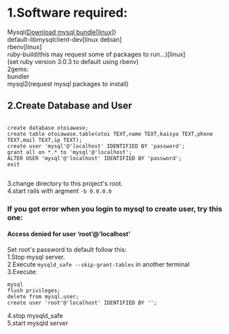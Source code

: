 <html>
	<h1>1.Software required:</h1>
	Mysql(<a href="https://dev.mysql.com/downloads/mysql/8.0.html">Download mysql bundle[linux]</a>)<br>
	default-libmysqlclient-dev[linux debian]<br>
	rbenv[linux]<br>
	ruby-build(this may request some of packages to run...)[linux]<br>
	(set ruby version 3.0.3 to default using rbenv)<br>
	2gems:<br>
  	bundler<br>
  	mysql2(request mysql packages to install)<br>
  <h2>2.Create Database and User</h2>
  <pre><code>
create database otoiawase;
create table otoiawase.table(otoi TEXT,name TEXT,kaisya TEXT,phone TEXT,mail TEXT,ip TEXT);
create user 'mysql'@'localhost' IDENTIFIED BY 'password';
grant all on *.* to 'mysql'@'localhost';
ALTER USER 'mysql'@'localhost' IDENTIFIED BY 'password';
exit
	</code></pre>
	3.change directory to this project's root.<br>
	4.start rails with argment <code>-b 0.0.0.0</code>
  <h3>If you got error when you login to mysql to create user, try this one:</h3>
  <h4>Access denied for user ‘root’@’localhost’</h4>
  Set root's password to default follow this:<br>
	1.Stop mysql server.<br>
	2.Execute 
<code>mysqld_safe --skip-grant-tables</code>
</span>
in another terminal<br>
3.Execute:
<pre><code>mysql
flush privileges;
delete from mysql.user;
create user 'root'@'localhost' IDENTIFIED BY '';</code></pre>
4.stop mysqld_safe<br>
5.start mysqld server
</html>
